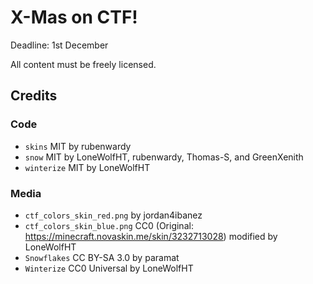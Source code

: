 # X-Mas on CTF!

Deadline: 1st December

All content must be freely licensed.

## Credits

### Code
* `skins` MIT by rubenwardy
* `snow` MIT by LoneWolfHT, rubenwardy, Thomas-S, and GreenXenith
* `winterize` MIT by LoneWolfHT

### Media

* `ctf_colors_skin_red.png` by jordan4ibanez
* `ctf_colors_skin_blue.png` CC0 (Original: https://minecraft.novaskin.me/skin/3232713028) modified by LoneWolfHT
* `Snowflakes` CC BY-SA 3.0 by paramat
* `Winterize` CC0 Universal by LoneWolfHT
